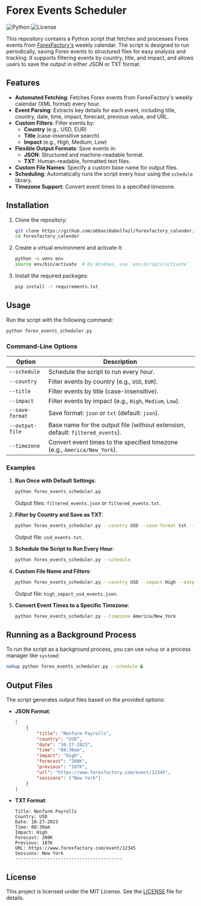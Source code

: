 # Forex Events Scheduler

![Python](https://img.shields.io/badge/Python-3.x-blue)
![License](https://img.shields.io/badge/License-Apache%202.0-blue)

This repository contains a Python script that fetches and processes Forex events from [ForexFactory's](https://www.forexfactory.com/) weekly calendar. The script is designed to run periodically, saving Forex events to structured files for easy analysis and tracking. It supports filtering events by country, title, and impact, and allows users to save the output in either JSON or TXT format.

## Features

- **Automated Fetching**: Fetches Forex events from ForexFactory's weekly calendar (XML format) every hour.
- **Event Parsing**: Extracts key details for each event, including title, country, date, time, impact, forecast, previous value, and URL.
- **Custom Filters**: Filter events by:
  - **Country** (e.g., USD, EUR)
  - **Title** (case-insensitive search)
  - **Impact** (e.g., High, Medium, Low)
- **Flexible Output Formats**: Save events in:
  - **JSON**: Structured and machine-readable format.
  - **TXT**: Human-readable, formatted text files.
- **Custom File Names**: Specify a custom base name for output files.
- **Scheduling**: Automatically runs the script every hour using the `schedule` library.
- **Timezone Support**: Convert event times to a specified timezone.


## Installation

1. Clone the repository:
    ```sh
    git clone https://github.com/abbasi0abolfazl/forexfactory_calender.git
    cd forexfactory_calender
    ```

2. Create a virtual environment and activate it:
    ```sh
    python -m venv env
    source env/bin/activate  # On Windows, use `env\Scripts\activate`
    ```

3. Install the required packages:
    ```sh
    pip install -r requirements.txt
    ```

## Usage

Run the script with the following command:

```sh
python forex_events_scheduler.py
```

### Command-Line Options

| Option           | Description                                                                 |
|------------------|-----------------------------------------------------------------------------|
| `--schedule`     | Schedule the script to run every hour.                                      |
| `--country`      | Filter events by country (e.g., `USD`, `EUR`).                              |
| `--title`        | Filter events by title (case-insensitive).                                  |
| `--impact`       | Filter events by impact (e.g., `High`, `Medium`, `Low`).                    |
| `--save-format`  | Save format: `json` or `txt` (default: `json`).                             |
| `--output-file`  | Base name for the output file (without extension, default: `filtered_events`). |
| `--timezone`     | Convert event times to the specified timezone (e.g., `America/New_York`).   |

### Examples

1. **Run Once with Default Settings**:
   ```sh
   python forex_events_scheduler.py
   ```
   Output files: `filtered_events.json` or `filtered_events.txt`.

2. **Filter by Country and Save as TXT**:
   ```sh
   python forex_events_scheduler.py --country USD --save-format txt --output-file usd_events
   ```
   Output file: `usd_events.txt`.

3. **Schedule the Script to Run Every Hour**:
   ```sh
   python forex_events_scheduler.py --schedule
   ```

4. **Custom File Name and Filters**:
   ```sh
   python forex_events_scheduler.py --country USD --impact High --output-file high_impact_usd_events
   ```
   Output file: `high_impact_usd_events.json`.

5. **Convert Event Times to a Specific Timezone**:
   ```sh
   python forex_events_scheduler.py --timezone America/New_York
   ```

## Running as a Background Process

To run the script as a background process, you can use `nohup` or a process manager like `systemd`:

```sh
nohup python forex_events_scheduler.py --schedule &
```

## Output Files

The script generates output files based on the provided options:
- **JSON Format**:
  ```json
  [
      {
          "title": "Nonfarm Payrolls",
          "country": "USD",
          "date": "10-27-2023",
          "time": "08:30am",
          "impact": "High",
          "forecast": "200K",
          "previous": "187K",
          "url": "https://www.forexfactory.com/event/12345",
          "sessions": ["New York"]
      }
  ]
  ```

- **TXT Format**:
  ```
  Title: Nonfarm Payrolls
  Country: USD
  Date: 10-27-2023
  Time: 08:30am
  Impact: High
  Forecast: 200K
  Previous: 187K
  URL: https://www.forexfactory.com/event/12345
  Sessions: New York
  ----------------------------------------
  ```

## License

This project is licensed under the MIT License. See the [LICENSE](LICENSE) file for details.